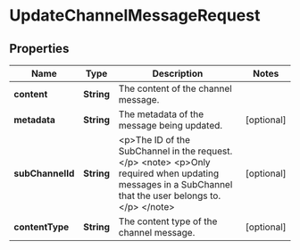 

# UpdateChannelMessageRequest


## Properties

| Name | Type | Description | Notes |
|------------ | ------------- | ------------- | -------------|
|**content** | **String** | The content of the channel message.  |  |
|**metadata** | **String** | The metadata of the message being updated. |  [optional] |
|**subChannelId** | **String** | &lt;p&gt;The ID of the SubChannel in the request.&lt;/p&gt; &lt;note&gt; &lt;p&gt;Only required when updating messages in a SubChannel that the user belongs to.&lt;/p&gt; &lt;/note&gt; |  [optional] |
|**contentType** | **String** | The content type of the channel message. |  [optional] |



